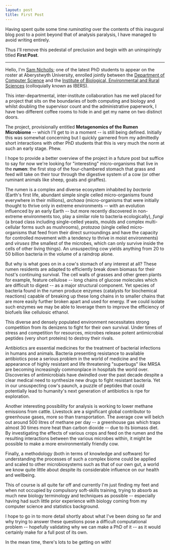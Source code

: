 ```yaml
---
layout: post
title: First Post
---
```


Having spent quite some time _ruminating_ over the contents of this inaugural blog post to a point beyond that of analysis paralysis, I have managed to avoid writing entirely.

Thus I'll remove this pedestal of preclusion and begin with an uninspiringly titled **First Post**.

* * *

Hello, I'm [Sam Nicholls](http://samnicholls.net); one of the latest PhD students to appear on the roster at Aberystwyth University, enrolled jointly between the [Department of Computer Science](http://www.aber.ac.uk/en/cs) and the [Institute of Biological, Environmental and Rural Sciences](http://www.aber.ac.uk/en/ibers) (colloquially known as IBERS).

This inter-departmental, inter-institute collaboration has me well placed for a project that sits on the boundaries of both computing and biology and whilst doubling the supervisor count and the administrative paperwork, I have two different coffee rooms to hide in and get my name on two distinct doors.

The project, provisionally entitled **Metagenomics of the Rumen Microbiome** -- which I'll get to in a moment -- is still being defined. Initially this was somewhat concerning but I quickly garnered from my admittedly short interactions with other PhD students that this is very much the norm at such an early stage. Phew.

I hope to provide a better overview of the project in a future post but suffice to say for now we're looking for "interesting" micro-organisms that live in the **rumen**: the first stop of the four-chambered stomach that grass and feed will take on their tour through the digestive system of a cow (or other ruminant animals like sheep, goats and giraffes).

The rumen is a complex and diverse ecosystem inhabited by _bacteria_ (Earth's first life, abundant simple single celled micro-organisms found everywhere in their millions), _archaea_ (micro-organisms that were initially thought to thrive only in extreme environments -- with an evolution influenced by an early Earth -- but more recently discovered in non-extreme environments too, play a similar role to bacteria ecologically), _fungi_ (a broad class including single-celled yeasts, moulds and complex multi-cellular forms such as mushrooms), _protozoa_ (single celled micro-organisms that feed from their direct surroundings and have the capacity for controlled movement with a tendency to thrive in moist environments) and _viruses_ (the smallest of the microbes, which can only survive inside the cells of other living things). An unsuspecting cow yields anything from 20 to 50 billion bacteria in the volume of a raindrop alone.

But why is what goes on in a cow's stomach of any interest at all? These rumen residents are adapted to efficiently break down biomass for their host's continuing survival. The cell walls of grasses and other green plants for example, feature cellulose -- long chains of glucose molecules which are difficult to digest -- as a major structural component. Yet species of bacteria found in the rumen produce enzymes (catalysts for biochemical reactions) capable of breaking up these long chains in to smaller chains that are more easily further broken apart and used for energy. If we could isolate such enzymes we may be able to leverage them to improve the efficiency of biofuels like cellulosic ethanol.

This diverse and densely populated environment necessitates strong competition from its denizens to fight for their own survival. Under times of stress and competition for resources, microbes release potent antimicrobial peptides (very short proteins) to destroy their rivals.

Antibiotics are essential medicines for the treatment of bacterial infections in humans and animals. Bacteria presenting resistance to available antibiotics pose a serious problem in the world of medicine and the appearance of highly resistant and life threatening "superbugs" like MRSA are becoming increasingly commonplace in hospitals the world over. Discoveries of antimicrobials have dwindled over the past decade despite a clear medical need to synthesize new drugs to fight resistant bacteria. Yet in our unsuspecting cow's paunch, a puzzle of peptides that could potentially lead to humanity's next generation of antibiotics is ripe for exploration.

Another interesting possibility for analysis is working to lower methane emissions from cattle. Livestock are a significant global contributor to greenhouse gases, more so than transportation. The average cow will belch out around 500 litres of methane per day -- a greenhouse gas which traps almost 30 times more heat than carbon dioxide -- due to its biomass diet. By investigating the effects of various crops and feed on the rumen and the resulting interactions between the various microbes within, it might be possible to make a more environmentally friendly cow.

Finally, a methodology (both in terms of knowledge and software) for understanding the processes of such a complex biome could be applied and scaled to other microbiosystems such as that of our own gut, a world we know quite little about despite its considerable influence on our health and wellbeing.

This of course is all quite far off and currently I'm just finding my feet and when not occupied by compulsory soft-skills training, trying to absorb as much new biology terminology and techniques as possible -- especially having had such little prior experience with biology coming from my computer science and statistics background.

I hope to go in to more detail shortly about what I've been doing so far and why trying to answer these questions pose a difficult computational problem -- hopefully validating why we can make a PhD of it -- as it would certainly make for a full post of its own.

In the mean time, there's lots to be getting on with!
